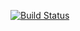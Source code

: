 [![Build Status](https://travis-ci.org/gextech/scroll-kit.png?branch=master)](https://travis-ci.org/gextech/scroll-kit)
